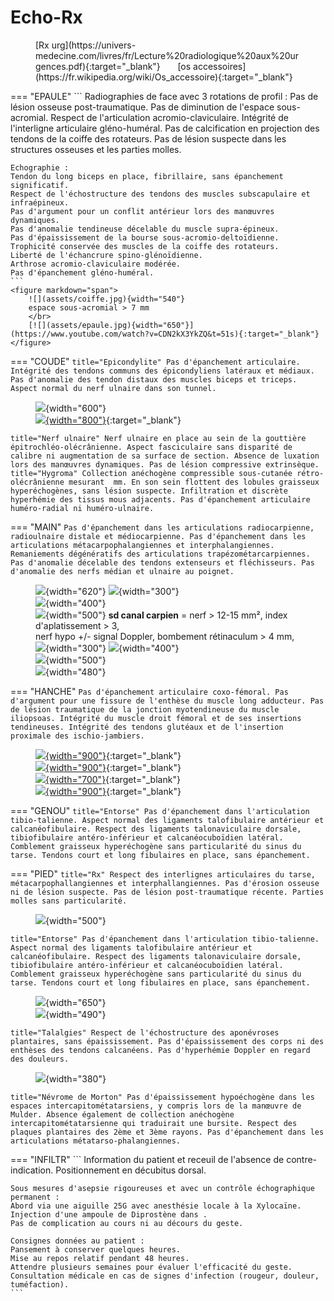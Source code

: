 # Echo-Rx

<figure markdown="span">
    [Rx urg](https://univers-medecine.com/livres/fr/Lecture%20radiologique%20aux%20urgences.pdf){:target="_blank"} &nbsp;&nbsp;&nbsp;&nbsp;&nbsp; [os accessoires](https://fr.wikipedia.org/wiki/Os_accessoire){:target="_blank"}
</figure> 

=== "EPAULE"
    ```
    Radiographies de face avec 3 rotations de profil :
    Pas de lésion osseuse post-traumatique.
    Pas de diminution de l'espace sous-acromial.
    Respect de l'articulation acromio-claviculaire.
    Intégrité de l'interligne articulaire gléno-huméral.
    Pas de calcification en projection des tendons de la coiffe des rotateurs.
    Pas de lésion suspecte dans les structures osseuses et les parties molles.

    Echographie :
    Tendon du long biceps en place, fibrillaire, sans épanchement significatif.
    Respect de l'échostructure des tendons des muscles subscapulaire et infraépineux.
    Pas d'argument pour un conflit antérieur lors des manœuvres dynamiques.
    Pas d'anomalie tendineuse décelable du muscle supra-épineux.
    Pas d'épaississement de la bourse sous-acromio-deltoïdienne.
    Trophicité conservée des muscles de la coiffe des rotateurs.
    Liberté de l'échancrure spino-glénoïdienne.
    Arthrose acromio-claviculaire modérée.
    Pas d'épanchement gléno-huméral.
    ```
    <figure markdown="span">
        ![](assets/coiffe.jpg){width="540"}
        espace sous-acromial > 7 mm  
        </br>
        [![](assets/epaule.jpg){width="650"}](https://www.youtube.com/watch?v=CDN2kX3YkZQ&t=51s){:target="_blank"}
    </figure>  
 
=== "COUDE"
    ```title="Epicondylite"
    Pas d'épanchement articulaire.
    Intégrité des tendons communs des épicondyliens latéraux et médiaux.
    Pas d'anomalie des tendon distaux des muscles biceps et triceps.
    Aspect normal du nerf ulnaire dans son tunnel.
    ```
    <figure markdown="span">
        ![](assets/epicond.jpg){width="600"}  
        [![](assets/coude.jpg){width="800"}](https://www.youtube.com/watch?v=CDN2kX3YkZQ&t=51s){:target="_blank"} 
    </figure> 
    ```title="Nerf ulnaire"
    Nerf ulnaire en place au sein de la gouttière épitrochléo-olécrânienne.
    Aspect fasciculaire sans disparité de calibre ni augmentation de sa surface de section.
    Absence de luxation lors des manœuvres dynamiques.
    Pas de lésion compressive extrinsèque.
    ```
    ```title="Hygroma"
    Collection anéchogène compressible sous-cutanée rétro-olécrânienne mesurant  mm.
    En son sein flottent des lobules graisseux hyperéchogènes, sans lésion suspecte.
    Infiltration et discrète hyperhémie des tissus mous adjacents.
    Pas d'épanchement articulaire huméro-radial ni huméro-ulnaire.
    ```
    
=== "MAIN"
    ```
    Pas d'épanchement dans les articulations radiocarpienne, radioulnaire distale et médiocarpienne.
    Pas d'épanchement dans les articulations métacarpophalangiennes et interphalangiennes.
    Remaniements dégénératifs des articulations trapézométarcarpiennes.
    Pas d'anomalie décelable des tendons extenseurs et fléchisseurs.
    Pas d'anomalie des nerfs médian et ulnaire au poignet.
    ```
    <figure markdown="span">
        ![](assets/poignetdos.jpg){width="620"}
        ![](assets/extenseurs.jpg){width="300"}  
        ![](assets/carpe.jpg){width="400"}  
        ![](assets/flechisseurs.jpg){width="500"}
        **sd canal carpien** = nerf > 12-15 mm², index d'aplatissement > 3,  
        nerf hypo +/- signal Doppler, bombement rétinaculum > 4 mm, 
        ![](assets/carpien.jpg){width="300"}
        ![](assets/nerfs.jpg){width="400"}  
        ![](assets/doigtsflech.jpg){width="500"}  
        ![](assets/main.jpg){width="480"}
    </figure> 

=== "HANCHE"
    ```
    Pas d'épanchement articulaire coxo-fémoral.
    Pas d'argument pour une fissure de l'enthèse du muscle long adducteur.
    Pas de lésion traumatique de la jonction myotendineuse du muscle iliopsoas.
    Intégrité du muscle droit fémoral et de ses insertions tendineuses.
    Intégrité des tendons glutéaux et de l'insertion proximale des ischio-jambiers.
    ```
    <figure markdown="span">
        [![](assets/adducteurs.jpg){width="900"}](https://www.youtube.com/watch?v=CvP7ZwW3trk&list=PLGV2jHWN573djULLdIjMos1uZ1iMdevnT&index=4){:target="_blank"}  
        [![](assets/psoas.jpg){width="900"}](https://www.youtube.com/watch?v=ivN3cYggy_w&list=PLGV2jHWN573djULLdIjMos1uZ1iMdevnT&index=4){:target="_blank"}  
        [![](assets/droitfem.jpg){width="700"}](https://www.youtube.com/watch?v=JJLKE5kArb0&list=PLGV2jHWN573djULLdIjMos1uZ1iMdevnT&index=5){:target="_blank"}  
        [![](assets/latpost.jpg){width="900"}](https://www.youtube.com/watch?v=8AxHjBnEDPQ&list=PLGV2jHWN573djULLdIjMos1uZ1iMdevnT&index=6){:target="_blank"}  
    </figure>  

=== "GENOU"
    ```title="Entorse"
    Pas d'épanchement dans l'articulation tibio-talienne.
    Aspect normal des ligaments talofibulaire antérieur et calcanéofibulaire.
    Respect des ligaments talonaviculaire dorsale, tibiofibulaire antéro-inférieur et calcanéocuboïdien latéral.
    Comblement graisseux hyperéchogène sans particularité du sinus du tarse.
    Tendons court et long fibulaires en place, sans épanchement.
    ```

=== "PIED"
    ```title="Rx"
    Respect des interlignes articulaires du tarse, métacarpophallangiennes et interphallangiennes.
    Pas d'érosion osseuse ni de lésion suspecte.
    Pas de lésion post-traumatique récente.
    Parties molles sans particularité.
    ```
    <figure markdown="span">
        ![](assets/piedos.jpg){width="500"}  
    </figure> 
    ```title="Entorse"
    Pas d'épanchement dans l'articulation tibio-talienne.
    Aspect normal des ligaments talofibulaire antérieur et calcanéofibulaire.
    Respect des ligaments talonaviculaire dorsale, tibiofibulaire antéro-inférieur et calcanéocuboïdien latéral.
    Comblement graisseux hyperéchogène sans particularité du sinus du tarse.
    Tendons court et long fibulaires en place, sans épanchement.
    ```
    <figure markdown="span">
        ![](assets/TAFA.jpg){width="650"}  
        ![](assets/cheville.jpg){width="490"}  
    </figure> 
    ```title="Talalgies"
    Respect de l'échostructure des aponévroses plantaires, sans épaississement.
    Pas d'épaississement des corps ni des enthèses des tendons calcanéens.
    Pas d'hyperhémie Doppler en regard des douleurs.
    ```
    <figure markdown="span">
        ![](assets/pied.jpg){width="380"}
    </figure> 
    ```title="Névrome de Morton"
    Pas d'épaississement hypoéchogène dans les espaces intercapitométatarsiens, y compris lors de la manœuvre de Mulder.
    Absence également de collection anéchogène intercapitométatarsienne qui traduirait une bursite.
    Respect des plaques plantaires des 2ème et 3ème rayons.
    Pas d'épanchement dans les articulations métatarso-phalangiennes.
    ```

=== "INFILTR"
    ```
    Information du patient et receuil de l'absence de contre-indication.
    Positionnement en décubitus dorsal.

    Sous mesures d'asepsie rigoureuses et avec un contrôle échographique permanent :
    Abord via une aiguille 25G avec anesthésie locale à la Xylocaïne.
    Injection d'une ampoule de Diprostène dans .
    Pas de complication au cours ni au décours du geste.

    Consignes données au patient :
    Pansement à conserver quelques heures.
    Mise au repos relatif pendant 48 heures.
    Attendre plusieurs semaines pour évaluer l'efficacité du geste.
    Consultation médicale en cas de signes d'infection (rougeur, douleur, tuméfaction).
    ```